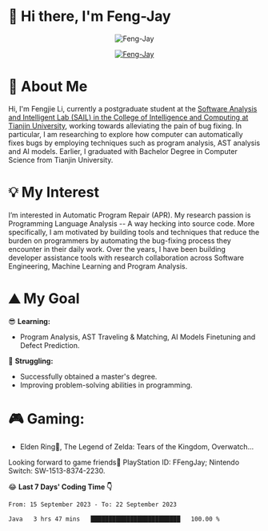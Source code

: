 # 🌟 Hi there, I'm Feng-Jay 

<p align="center"> <img src="https://komarev.com/ghpvc/?username=Feng-Jay&label=Profile%20views&color=0e75b6&style=flat" alt="Feng-Jay" /> </p>


<p align="center"> <a href="https://github.com/ryo-ma/github-profile-trophy"><img src="https://github-profile-trophy.vercel.app/?username=Feng-Jay&row=1&column=8&margin-w=15&margin-h=15" alt="Feng-Jay" /></a> </p>

# 👋 About Me

Hi, I'm Fengjie Li, currently a postgraduate student at the [Software Analysis and Intelligent Lab (SAIL) in the College of Intelligence and Computing at Tianjin University](https://tjusail.github.io/), working towards alleviating the pain of bug fixing. In particular, I am researching to explore how computer can automatically fixes bugs by employing techniques such as program analysis, AST analysis and AI models. Earlier, I graduated with Bachelor Degree in Computer Science from Tianjin University.

# 💡 My Interest

I’m interested in Automatic Program Repair (APR). My research passion is Programming Language Analysis -- A way hecking into source code. More specifically, I am motivated by building tools and techniques that reduce the burden on programmers by automating the bug-fixing process they encounter in their daily work. Over the years, I have been building developer assistance tools with research collaboration across Software Engineering, Machine Learning and Program Analysis.

# ⛰️ My Goal

😎 **Learning:**

* Program Analysis, AST Traveling & Matching, AI Models Finetuning and Defect Prediction.

💪 **Struggling:**

* Successfully obtained a master's degree.
* Improving problem-solving abilities in programming.

# 🎮 **Gaming:**

* Elden Ring💍, The Legend of Zelda: Tears of the Kingdom, Overwatch...

Looking forward to game friends🤗 PlayStation ID: FFengJay; Nintendo Switch: SW-1513-8374-2230.

😂 **Last 7 Days' Coding Time 👇**
<!--START_SECTION:waka-->

```txt
From: 15 September 2023 - To: 22 September 2023

Java   3 hrs 47 mins   █████████████████████████   100.00 %
```

<!--END_SECTION:waka-->
